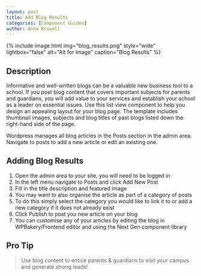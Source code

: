 ```yaml
---
layout: post
title: Add Blog Results
categories: [Component Guides]
author: Anna Browell
---
```

{% include image.html img="blog_results.png" style="wide" lightbox="false" alt="Alt for image" caption="Blog Results" %}


## Description

Informative and well-written blogs can be a valuable new business tool to a school. If you post blog content that covers important subjects for parents and guardians, you will add value to your services and establish your school as a leader on essential issues. Use this list view component to help you design an appealing layout for your blog page. The template includes thumbnail images, subjects and blog titles of past blogs listed down the right-hand side of the page.  

Wordpress manages all blog articles in the Posts section in the admin area. Navigate to posts to add a new article or edit an existing one.

## Adding Blog Results


1. Open the admin area to your site, you will need to be logged in
2. In the left menu navigate to Posts and click Add New Post
3. Fill in the title description and featured image
4. You may want to also organise the article as part of a category of posts
5. To do this simply select the category you would like to link it to or add a new category if it does not already exist
6. Click Publish to post you new article on your blog
7. You can customise any of your articles by editing the blog in WPBakery/Frontend editor and using the Next Gen component library


## Pro Tip
> Use blog content to entice parents & guardians to visit your campus and generate strong leads!

